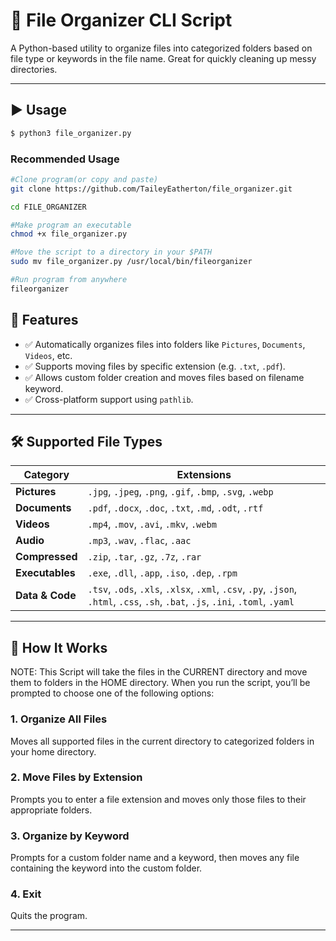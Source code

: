 # 📁 File Organizer CLI Script

A Python-based utility to organize files into categorized folders based on file type or keywords in the file name. Great for quickly cleaning up messy directories.

---
## ▶️ Usage

```bash
$ python3 file_organizer.py
```
### Recommended Usage
```bash
#Clone program(or copy and paste)
git clone https://github.com/TaileyEatherton/file_organizer.git

cd FILE_ORGANIZER

#Make program an executable
chmod +x file_organizer.py

#Move the script to a directory in your $PATH
sudo mv file_organizer.py /usr/local/bin/fileorganizer

#Run program from anywhere
fileorganizer
```

## 🚀 Features

- ✅ Automatically organizes files into folders like `Pictures`, `Documents`, `Videos`, etc.
- ✅ Supports moving files by specific extension (e.g. `.txt`, `.pdf`).
- ✅ Allows custom folder creation and moves files based on filename keyword.
- ✅ Cross-platform support using `pathlib`.

---

## 🛠️ Supported File Types

| Category       | Extensions |
|----------------|------------|
| **Pictures**       | `.jpg`, `.jpeg`, `.png`, `.gif`, `.bmp`, `.svg`, `.webp` |
| **Documents**      | `.pdf`, `.docx`, `.doc`, `.txt`, `.md`, `.odt`, `.rtf` |
| **Videos**         | `.mp4`, `.mov`, `.avi`, `.mkv`, `.webm` |
| **Audio**          | `.mp3`, `.wav`, `.flac`, `.aac` |
| **Compressed**     | `.zip`, `.tar`, `.gz`, `.7z`, `.rar` |
| **Executables**    | `.exe`, `.dll`, `.app`, `.iso`, `.dep`, `.rpm` |
| **Data & Code**    | `.tsv`, `.ods`, `.xls`, `.xlsx`, `.xml`, `.csv`, `.py`, `.json`, `.html`, `.css`, `.sh`, `.bat`, `.js`, `.ini`, `.toml`, `.yaml` |

---

## 📂 How It Works
NOTE: This Script will take the files in the CURRENT directory and move them to folders in the HOME directory.
When you run the script, you’ll be prompted to choose one of the following options:

### 1. **Organize All Files**
Moves all supported files in the current directory to categorized folders in your home directory.

### 2. **Move Files by Extension**
Prompts you to enter a file extension and moves only those files to their appropriate folders.

### 3. **Organize by Keyword**
Prompts for a custom folder name and a keyword, then moves any file containing the keyword into the custom folder.

### 4. **Exit**
Quits the program.

---

